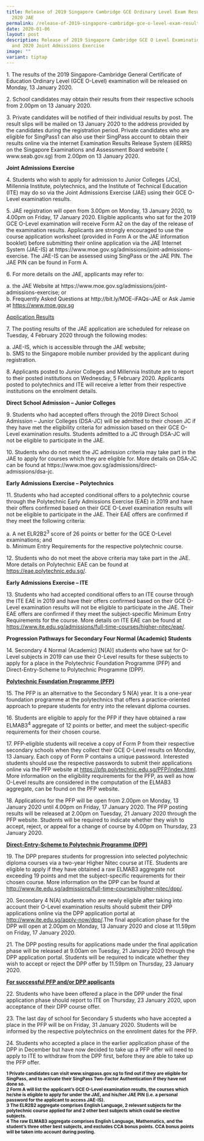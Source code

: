 ```yaml
---
title: Release of 2019 Singapore Cambridge GCE Ordinary Level Exam Results and
  2020 JAE
permalink: /release-of-2019-singapore-cambridge-gce-o-level-exam-results-and-2020-joint-admissions-exercise/
date: 2020-01-06
layout: post
description: Release of 2019 Singapore Cambridge GCE O Level Examination Results
  and 2020 Joint Admissions Exercise
image: ""
variant: tiptap
---
```

<p>1. The results of the 2019 Singapore-Cambridge General Certificate of
Education Ordinary Level (GCE O-Level) examination will be released on
Monday, 13 January 2020.</p>
<p>2. School candidates may obtain their results from their respective schools
from 2.00pm on 13 January 2020.</p>
<p>3. Private candidates will be notified of their individual results by
post. The result slips will be mailed on 13 January 2020 to the address
provided by the candidates during the registration period. Private candidates
who are eligible for SingPass1 can also use their SingPass account to obtain
their results online via the internet Examination Results Release System
(iERRS) on the Singapore Examinations and Assessment Board website ( www.seab.gov.sg)
from 2.00pm on 13 January 2020.</p>
<p><strong>Joint Admissions Exercise</strong>
</p>
<p>4. Students who wish to apply for admission to Junior Colleges (JCs),
Millennia Institute, polytechnics, and the Institute of Technical Education
(ITE) may do so via the Joint Admissions Exercise (JAE) using their GCE
O-Level examination results.</p>
<p>5. JAE registration will open from 3.00pm on Monday, 13 January 2020,
to 4.00pm on Friday, 17 January 2020. Eligible applicants who sat for the
2019 GCE O-Level examination will receive Form A2 on the day of the release
of the examination results. Applicants are strongly encouraged to use the
course application worksheet (provided in Form A or the JAE information
booklet) before submitting their online application via the JAE Internet
System (JAE-IS) at https://www.moe.gov.sg/admissions/joint-admissions-exercise.
The JAE-IS can be assessed using SingPass or the JAE PIN. The JAE PIN can
be found in Form A.</p>
<p>6. For more details on the JAE, applicants may refer to:</p>
<p>a. the JAE Website at https://www.moe.gov.sg/admissions/joint-admissions-exercise;
or
<br>b. Frequently Asked Questions at http://bit.ly/MOE-iFAQs-JAE or Ask Jamie
at <a href="https://www.moe.gov.sg" rel="noopener noreferrer nofollow" target="_blank">https://www.moe.gov.sg</a>
</p>
<p><u>Application Results</u>
</p>
<p>7. The posting results of the JAE application are scheduled for release
on Tuesday, 4 February 2020 through the following modes:</p>
<p>a. JAE-IS, which is accessible through the JAE website;
<br>b. SMS to the Singapore mobile number provided by the applicant during
registration.</p>
<p>8. Applicants posted to Junior Colleges and Millennia Institute are to
report to their posted institutions on Wednesday, 5 February 2020. Applicants
posted to polytechnics and ITE will receive a letter from their respective
institutions on the enrolment details.</p>
<p><strong>Direct School Admission – Junior Colleges</strong>
</p>
<p>9. Students who had accepted offers through the 2019 Direct School Admission
– Junior Colleges (DSA-JC) will be admitted to their chosen JC if they
have met the eligibility criteria for admission based on their GCE O-Level
examination results. Students admitted to a JC through DSA-JC will not
be eligible to participate in the JAE.</p>
<p>10. Students who do not meet the JC admission criteria may take part in
the JAE to apply for courses which they are eligible for. More details
on DSA-JC can be found at https://www.moe.gov.sg/admissions/direct-admissions/dsa-jc.</p>
<p><strong>Early Admissions Exercise – Polytechnics</strong>
</p>
<p>11. Students who had accepted conditional offers to a polytechnic course
through the Polytechnic Early Admissions Exercise (EAE) in 2019 and have
their offers confirmed based on their GCE O-Level examination results will
not be eligible to participate in the JAE. Their EAE offers are confirmed
if they meet the following criteria:</p>
<p>a. A net ELR2B2<sup>3</sup> score of 26 points or better for the GCE O-Level
examinations; and
<br>b. Minimum Entry Requirements for the respective polytechnic course.</p>
<p>12. Students who do not meet the above criteria may take part in the JAE.
More details on Polytechnic EAE can be found at <a href="https://eae.polytechnic.edu.sg/" rel="noopener noreferrer nofollow" target="_blank">https://eae.polytechnic.edu.sg/</a>.</p>
<p><strong>Early Admissions Exercise – ITE</strong>
</p>
<p>13. Students who had accepted conditional offers to an ITE course through
the ITE EAE in 2019 and have their offers confirmed based on their GCE
O-Level examination results will not be eligible to participate in the
JAE. Their EAE offers are confirmed if they meet the subject-specific Minimum
Entry Requirements for the course. More details on ITE EAE can be found
at <a href="https://www.ite.edu.sg/admissions/full-time-courses/higher-nitec/eae/" rel="noopener noreferrer nofollow" target="_blank">https://www.ite.edu.sg/admissions/full-time-courses/higher-nitec/eae/</a>.</p>
<p><strong>Progression Pathways for Secondary Four Normal (Academic) Students</strong>
</p>
<p>14. Secondary 4 Normal (Academic) [N(A)] students who have sat for O-Level
subjects in 2019 can use their O-Level results for these subjects to apply
for a place in the Polytechnic Foundation Programme (PFP) and Direct-Entry-Scheme
to Polytechnic Programme (DPP).</p>
<p><strong><u>Polytechnic Foundation Programme (PFP)</u></strong>
</p>
<p>15. The PFP is an alternative to the Secondary 5 N(A) year. It is a one-year
foundation programme at the polytechnics that offers a practice-oriented
approach to prepare students for entry into the relevant diploma courses.</p>
<p>16. Students are eligible to apply for the PFP if they have obtained a
raw ELMAB3<sup>4</sup> aggregate of 12 points or better, and meet the subject-specific
requirements for their chosen course.</p>
<p>17. PFP-eligible students will receive a copy of Form P from their respective
secondary schools when they collect their GCE O-Level results on Monday,
13 January. Each copy of Form P contains a unique password. Interested
students should use the respective passwords to submit their applications
online via the PFP website at <a href="https://pfp.polytechnic.edu.sg/PFP/index.html" rel="noopener noreferrer nofollow" target="_blank">https://pfp.polytechnic.edu.sg/PFP/index.html</a>.
More information on the eligibility requirements for the PFP, as well as
how O-Level results are considered in the computation of the ELMAB3 aggregate,
can be found on the PFP website.</p>
<p>18. Applications for the PFP will be open from 2.00pm on Monday, 13 January
2020 until 4.00pm on Friday, 17 January 2020. The PFP posting results will
be released at 2.00pm on Tuesday, 21 January 2020 through the PFP website.
Students will be required to indicate whether they wish to accept, reject,
or appeal for a change of course by 4.00pm on Thursday, 23 January 2020.</p>
<p><strong><u>Direct-Entry-Scheme to Polytechnic Programme (DPP)</u></strong>
</p>
<p>19. The DPP prepares students for progression into selected polytechnic
diploma courses via a two-year Higher Nitec course at ITE. Students are
eligible to apply if they have obtained a raw ELMAB3 aggregate not exceeding
19 points and met the subject-specific requirements for their chosen course.
More information on the DPP can be found at <a href="http://www.ite.edu.sg/admissions/full-time-courses/higher-nitec/dpp/" rel="noopener noreferrer nofollow" target="_blank">http://www.ite.edu.sg/admissions/full-time-courses/higher-nitec/dpp/</a>.</p>
<p>20. Secondary 4 N(A) students who are newly eligible after taking into
account their O-Level examination results should submit their DPP applications
online via the DPP application portal at <a href="http://www.ite.edu.sg/apply-now/dpp/" rel="noopener noreferrer nofollow" target="_blank">http://www.ite.edu.sg/apply-now/dpp/</a>.The
final application phase for the DPP will open at 2.00pm on Monday, 13 January
2020 and close at 11.59pm on Friday, 17 January 2020.</p>
<p>21. The DPP posting results for applications made under the final application
phase will be released at 9.00am on Tuesday, 21 January 2020 through the
DPP application portal. Students will be required to indicate whether they
wish to accept or reject the DPP offer by 11.59pm on Thursday, 23 January
2020.</p>
<p><strong><u>For successful PFP and/or DPP applicants</u></strong>
</p>
<p>22. Students who have been offered a place in the DPP under the final
application phase should report to ITE on Thursday, 23 January 2020, upon
acceptance of their DPP course offer.</p>
<p>23. The last day of school for Secondary 5 students who have accepted
a place in the PFP will be on Friday, 31 January 2020. Students will be
informed by the respective polytechnics on the enrolment dates for the
PFP.</p>
<p>24. Students who accepted a place in the earlier application phase of
the DPP in December but have now decided to take up a PFP offer will need
to apply to ITE to withdraw from the DPP first, before they are able to
take up the PFP offer.</p>
<p><strong><sub>1 Private candidates can visit </sub><a href="https://www.singpass.gov.sg/" rel="noopener noreferrer nofollow" target="_blank"><u><sub>www.singpass.gov.sg</sub></u></a><sub> to find out if they are eligible for SingPass, and to activate their SingPass Two-Factor Authentication if they have not done so.</sub></strong>
<br><strong><sub>2 Form A will list the applicant’s GCE O-Level examination results, the courses which he/she is eligible to apply for under the JAE, and his/her JAE PIN (i.e. a personal password for the applicant to access JAE-IS).</sub></strong>
<br><strong><sub>3 The ELR2B2 aggregate comprises English Language, 2 relevant subjects for the polytechnic course applied for and 2 other best subjects which could be elective subjects.</sub></strong>
<br><strong><sub>4 The raw ELMAB3 aggregate comprises English Language, Mathematics, and the student’s three other best subjects, and excludes CCA bonus points. CCA bonus points will be taken into account during posting.</sub></strong>
</p>
<p></p>